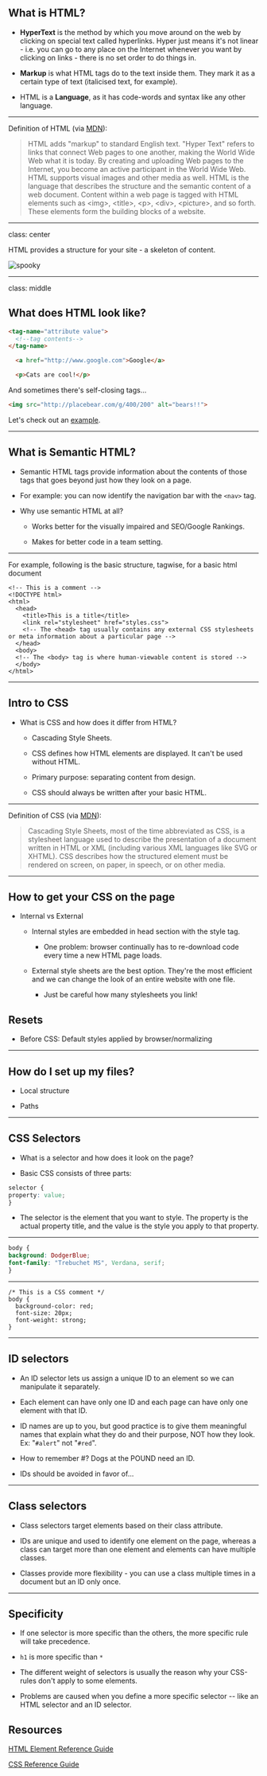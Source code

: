 ## What is HTML?

* **HyperText** is the method by which you move around on the web by clicking on special text called hyperlinks. Hyper just means it's not linear - i.e. you can go to any place on the Internet whenever you want by clicking on links - there is no set order to do things in.

* **Markup** is what HTML tags do to the text inside them. They mark it as a certain type of text (italicised text, for example).

* HTML is a **Language**, as it has code-words and syntax like any other language.

---
Definition of HTML (via [MDN](https://developer.mozilla.org/en-US/)):
<blockquote>
HTML adds "markup" to standard English text. "Hyper Text" refers to links that connect Web pages to one another, making the World Wide Web what it is today. By creating and uploading Web pages to the Internet, you become an active participant in the World Wide Web. HTML supports visual images and other media as well. HTML is the language that describes the structure and the semantic content of a web document. Content within a web page is tagged with HTML elements such as &lt;img&gt;, &lt;title&gt;, &lt;p&gt;, &lt;div&gt;, &lt;picture&gt;, and so forth.  These elements form the building blocks of a website.
</blockquote>

---

class: center

HTML provides a structure for your site - a skeleton of content.

![spooky](http://i.imgur.com/H6B0LWo.png)

---

class: middle

## What does HTML look like?

```HTML
<tag-name="attribute value">
  <!--tag contents-->
</tag-name>
```
```HTML
  <a href="http://www.google.com">Google</a>
```

```HTML
  <p>Cats are cool!</p>
```

And sometimes there's self-closing tags...

```HTML
<img src="http://placebear.com/g/400/200" alt="bears!!">
```

Let's check out an [example](http://kellymurray.github.io/tiy-html-css-crash-course/).

---

## What is Semantic HTML?

* Semantic HTML tags provide information about the contents of those tags that goes beyond just how they look on a page.

* For example: you can now identify the navigation bar with the ``<nav>`` tag.

* Why use semantic HTML at all?

	* Works better for the visually impaired and SEO/Google Rankings.

	* Makes for better code in a team setting.

---

For example, following is the basic structure, tagwise, for a basic html document

```
<!-- This is a comment -->
<!DOCTYPE html>
<html>
  <head>
    <title>This is a title</title>
    <link rel="stylesheet" href="styles.css">
    <!-- The <head> tag usually contains any external CSS stylesheets or meta information about a particular page -->
  </head>
  <body>
  <!-- The <body> tag is where human-viewable content is stored -->
  </body>
</html>

```

---

## Intro to CSS
* What is CSS and how does it differ from HTML?

	* Cascading Style Sheets.

	* CSS defines how HTML elements are displayed. It can't be used without HTML.

	* Primary purpose: separating content from design.

	* CSS should always be written after your basic HTML.
	
---
Definition of CSS (via [MDN](https://developer.mozilla.org/en-US/)):
<blockquote>
Cascading Style Sheets, most of the time abbreviated as CSS, is a stylesheet language used to describe the presentation of a document written in HTML or XML (including various XML languages like SVG or XHTML). CSS describes how the structured element must be rendered on screen, on paper, in speech, or on other media.
</blockquote>

---

## How to get your CSS on the page
* Internal vs External

	* Internal styles are embedded in head section with the style tag.

		* One problem: browser continually has to re-download code every time a new HTML page loads.

	* External style sheets are the best option. They're the most efficient and we can change the look of an entire website with one file.

		* Just be careful how many stylesheets you link!

## Resets
* Before CSS: Default styles applied by browser/normalizing

---

## How do I set up my files?
* Local structure

* Paths

---

## CSS Selectors

* What is a selector and how does it look on the page?

* Basic CSS consists of three parts:

```css
selector {
property: value;
}
```

* The selector is the element that you want to style. The property is the actual property title, and the value is the style you apply to that property.

---

```css
body {
background: DodgerBlue;
font-family: "Trebuchet MS", Verdana, serif;
}
```

---

```
/* This is a CSS comment */
body {
  background-color: red;
  font-size: 20px;
  font-weight: strong;
}

```

---

## ID selectors

* An ID selector lets us assign a unique ID to an element so we can manipulate it separately.

* Each element can have only one ID and each page can have only one element with that ID.

* ID names are up to you, but good practice is to give them meaningful names that explain what they do and their purpose, NOT how they look. Ex: "``#alert``" not "``#red``".

* How to remember #? Dogs at the POUND need an ID.

* IDs should be avoided in favor of...

---
## Class selectors

* Class selectors target elements based on their class attribute.

* IDs are unique and used to identify one element on the page, whereas a class can target more than one element and elements can have multiple classes.

* Classes provide more flexibility - you can use a class multiple times in a document but an ID only once.

---

## Specificity

* If one selector is more specific than the others, the more specific rule will take precedence.

* ``h1`` is more specific than ``*``

* The different weight of selectors is usually the reason why your CSS-rules don't apply to some elements.

* Problems are caused when you define a more specific selector -- like an HTML selector and an ID selector.

## Resources

[HTML Element Reference Guide](https://developer.mozilla.org/en-US/docs/Web/HTML/Element)

[CSS Reference Guide](https://developer.mozilla.org/en-US/docs/Web/CSS/Reference)
